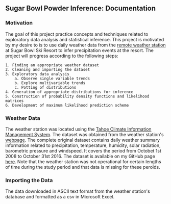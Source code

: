 ## Sugar Bowl Powder Inference: Documentation

### Motivation

The goal of this project practice concepts and techniques related to exploratory data analysis
and statistical inference. This project is motivated by my desire to is to use daily weather data from the [remote weather station](https://raws.dri.edu/cgi-bin/rawMAIN.pl?caSUGB)
at Sugar Bowl Ski Resort to infer precipitation events at the resort. The project will 
progress according to the following steps:

	1. Finding an appropriate weather dataset
	2. Cleaning and importing the dataset
	3. Exploratory data analysis
		a. Observe single variable trends
		b. Explore multivariable trends
		c. Potting of distributions
	4. Generation of appropriate distributions for inference
	5. Construction of probability density functions and likelihood matrices
	6. Development of maximum likelihood prediction scheme
	
### Weather Data

The weather station was located using the [Tahoe Climate Information Management System](https://tahoeclim.dri.edu/). 
The dataset was obtained from the weather station's [webpage](https://raws.dri.edu/cgi-bin/rawMAIN.pl?caSUGB). The complete original dataset contains daily 
weather summary information related to precipitation, temperature, humidity, solar radiation, barometric pressure and windspeed. It covers
the period from Octobet 1st 2008 to October 31st 2016. The dataset is available on my GitHub page [here](www.snowbrains.com). Note that
the weather station was not operational for certain lengths of time during the study period and that data is missing for these peroids.

### Importing the Data

The data downloaded in ASCII text format from the weather station's database and formatted as a csv in Microsoft Excel.

